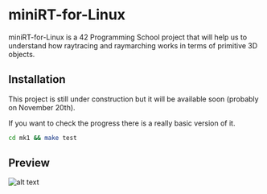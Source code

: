 # miniRT-for-Linux

miniRT-for-Linux is a 42 Programming School project that will help us to understand how raytracing and raymarching works in terms of primitive 3D objects.

## Installation

This project is still under construction but it will be available soon (probably on November 20th).

If you want to check the progress there is a really basic version of it.

```bash
cd mk1 && make test
```
## Preview

![alt text](https://ibb.co/PMdCFGF)

